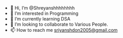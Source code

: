 - 👋 Hi, I’m @Shreyanshhhhhhhh
- 👀 I’m interested in Programming
- 🌱 I’m currently learning DSA
- 💞️ I’m looking to collaborate to Various People.
- 📫 How to reach me sriyanshdon2005@gmail.com

<!---
Shreyanshhhhhhhh/Shreyanshhhhhhhh is a ✨ special ✨ repository because its `README.md` (this file) appears on your GitHub profile.
You can click the Preview link to take a look at your changes.
--->
